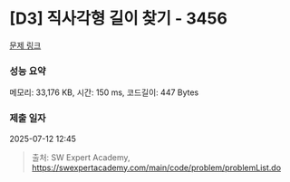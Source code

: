 # [D3] 직사각형 길이 찾기 - 3456 

[문제 링크](https://swexpertacademy.com/main/code/problem/problemDetail.do?contestProbId=AWFPmsqqALwDFAV0) 

### 성능 요약

메모리: 33,176 KB, 시간: 150 ms, 코드길이: 447 Bytes

### 제출 일자

2025-07-12 12:45



> 출처: SW Expert Academy, https://swexpertacademy.com/main/code/problem/problemList.do